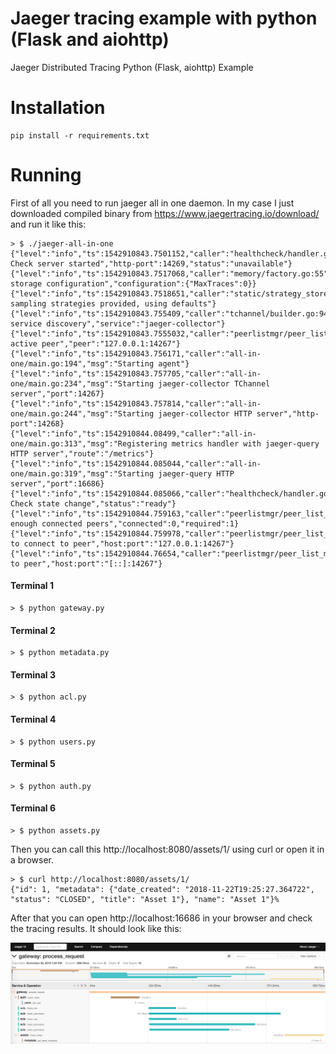 # Jaeger tracing example with python (Flask and aiohttp)
Jaeger Distributed Tracing Python (Flask, aiohttp) Example


# Installation

    pip install -r requirements.txt


# Running

First of all you need to run jaeger all in one daemon. In my case I just downloaded compiled binary from https://www.jaegertracing.io/download/ and run it like this:

    > $ ./jaeger-all-in-one
    {"level":"info","ts":1542910843.7501152,"caller":"healthcheck/handler.go:99","msg":"Health Check server started","http-port":14269,"status":"unavailable"}
    {"level":"info","ts":1542910843.7517068,"caller":"memory/factory.go:55","msg":"Memory storage configuration","configuration":{"MaxTraces":0}}
    {"level":"info","ts":1542910843.7518651,"caller":"static/strategy_store.go:77","msg":"No sampling strategies provided, using defaults"}
    {"level":"info","ts":1542910843.755409,"caller":"tchannel/builder.go:94","msg":"Enabling service discovery","service":"jaeger-collector"}
    {"level":"info","ts":1542910843.7555032,"caller":"peerlistmgr/peer_list_mgr.go:111","msg":"Registering active peer","peer":"127.0.0.1:14267"}
    {"level":"info","ts":1542910843.756171,"caller":"all-in-one/main.go:194","msg":"Starting agent"}
    {"level":"info","ts":1542910843.757705,"caller":"all-in-one/main.go:234","msg":"Starting jaeger-collector TChannel server","port":14267}
    {"level":"info","ts":1542910843.757814,"caller":"all-in-one/main.go:244","msg":"Starting jaeger-collector HTTP server","http-port":14268}
    {"level":"info","ts":1542910844.08499,"caller":"all-in-one/main.go:313","msg":"Registering metrics handler with jaeger-query HTTP server","route":"/metrics"}
    {"level":"info","ts":1542910844.085044,"caller":"all-in-one/main.go:319","msg":"Starting jaeger-query HTTP server","port":16686}
    {"level":"info","ts":1542910844.085066,"caller":"healthcheck/handler.go:133","msg":"Health Check state change","status":"ready"}
    {"level":"info","ts":1542910844.759163,"caller":"peerlistmgr/peer_list_mgr.go:157","msg":"Not enough connected peers","connected":0,"required":1}
    {"level":"info","ts":1542910844.759978,"caller":"peerlistmgr/peer_list_mgr.go:166","msg":"Trying to connect to peer","host:port":"127.0.0.1:14267"}
    {"level":"info","ts":1542910844.76654,"caller":"peerlistmgr/peer_list_mgr.go:176","msg":"Connected to peer","host:port":"[::]:14267"}

#### Terminal 1
    > $ python gateway.py

#### Terminal 2
    > $ python metadata.py

#### Terminal 3
    > $ python acl.py

#### Terminal 4
    > $ python users.py

#### Terminal 5
    > $ python auth.py

#### Terminal 6
    > $ python assets.py


Then you can call this http://localhost:8080/assets/1/ using curl or open it in a browser.

    > $ curl http://localhost:8080/assets/1/
    {"id": 1, "metadata": {"date_created": "2018-11-22T19:25:27.364722", "status": "CLOSED", "title": "Asset 1"}, "name": "Asset 1"}%

After that you can open http://localhost:16686 in your browser and check the tracing results. It should look like this:

![Alt text](screen.png "Jaeger test screenshot")

